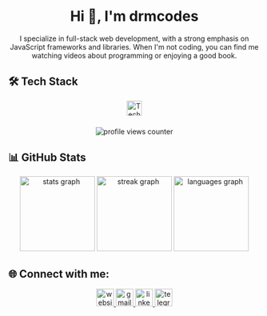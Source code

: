 <h1 align="center">Hi 👋, I'm drmcodes</h1>
<p align="center">I specialize in full-stack web development, with a strong emphasis on JavaScript frameworks and libraries. When I'm not coding, you can find me watching videos about programming or enjoying a good book.</p>

###

## 🛠️ Tech Stack

<div align="center">
  <img src="https://skillicons.dev/icons?i=html,css,js,ts,mongodb,express,react,nodejs,solidity,jest,git,github,postman" height="30" alt="Tech stack icons" />
</div>

###

<div align="center">
  <img src="https://profile-counter.glitch.me/drmcodes/count.svg?" alt="profile views counter" />
</div>

###

## 📊 GitHub Stats

<div align="center">
  <img src="https://github-readme-stats.vercel.app/api?username=drmcodes&hide_title=false&hide_rank=false&show_icons=true&include_all_commits=true&count_private=true&disable_animations=false&theme=dracula&locale=en&hide_border=false" height="150" alt="stats graph"  />
  <img src="https://streak-stats.demolab.com?user=drmcodes&locale=en&mode=daily&theme=dracula&hide_border=false&border_radius=5" height="150" alt="streak graph"  />
  <img src="https://github-readme-stats.vercel.app/api/top-langs?username=drmcodes&locale=en&hide_title=false&layout=compact&card_width=320&langs_count=10&theme=dracula&hide_border=false" height="150" alt="languages graph"  />
</div>

###



###

## 🌐 Connect with me:

<div align="center">
  <a href="https://drmcodes-dev.netlify.app/" target="_blank">
    <img src="https://img.shields.io/static/v1?message=My Website&logo=googlechrome&label=&color=gray&logoColor=white&labelColor=&style=for-the-badge" height="35" alt="website logo" />
  </a>
  <a href="https://mail.google.com/mail/u/3/?pli=1#inbox" target="_blank">
    <img src="https://img.shields.io/static/v1?message=Gmail&logo=gmail&label=&color=D14836&logoColor=white&labelColor=&style=for-the-badge" height="35" alt="gmail logo"  />
  </a>
  <a href="https://www.linkedin.com/in/drmcodes/" target="_blank">
    <img src="https://img.shields.io/static/v1?message=LinkedIn&logo=linkedin&label=&color=0077B5&logoColor=white&labelColor=&style=for-the-badge" height="35" alt="linkedin logo"  />
  </a>
  <a href="https://t.me/drmcodes" target="_blank">
    <img src="https://img.shields.io/static/v1?message=Telegram&logo=telegram&label=&color=229ED9&logoColor=white&labelColor=&style=for-the-badge" height="35" alt="telegram logo" />
  </a>
</div>
